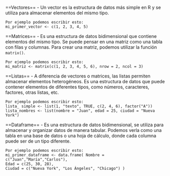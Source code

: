 ==Vectores==
	- Un vector es la estructura de datos más simple en R y se utiliza para almacenar elementos del mismo tipo.
	
	Por ejemplo podemos escribir esto:
	mi_primer_vector <- c(1, 2, 3, 4, 5)

==Matrices==
	- Es una estructura de datos bidimensional que contiene elementos del mismo tipo. Se puede pensar en una matriz como una tabla con filas y columnas. Para crear una matriz, podemos utilizar la función `matrix()`.
	
	Por ejemplo podemos escribir esto:
	mi_matriz <- matrix(c(1, 2, 3, 4, 5, 6), nrow = 2, ncol = 3)

==Listas==
	- A diferencia de vectores o matrices, las listas permiten almacenar elementos heterogéneos. Es una estructura de datos que puede contener elementos de diferentes tipos, como números, caracteres, factores, otras listas, etc.
	
	Por ejemplo podemos escribir esto:
	lista_ simple <- list(1, "texto", TRUE, c(2, 4, 6), factor("A"))
	lista_nombres <- list(nombre = "Juan", edad = 25, ciudad = "Nueva York")

==Dataframe==
	- Es una estructura de datos bidimensional, se utiliza para almacenar y organizar datos de manera tabular. Podemos verla como una tabla en una base de datos o una hoja de cálculo, donde cada columna puede ser de un tipo diferente.
	
	Por ejemplo podemos escribir esto:
	mi_primer_dataframe <- data.frame( Nombre = c("Juan","María","Carlos"), 
	Edad = c(25, 30, 28), 
	Ciudad = c("Nueva York", "Los Ángeles", "Chicago") )